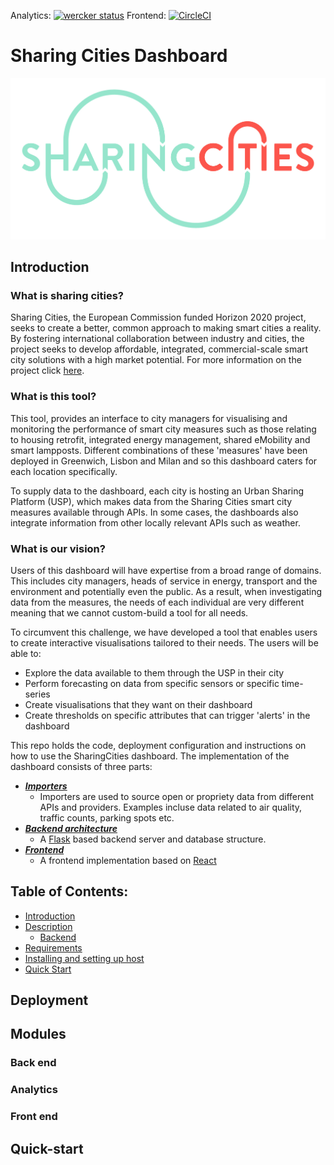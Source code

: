 Analytics: [![wercker status](https://app.wercker.com/status/350323c0db166acb5049b26ec2330f42/s/master "wercker status")](https://app.wercker.com/project/byKey/350323c0db166acb5049b26ec2330f42)  Frontend: [![CircleCI](https://circleci.com/gh/FutureCitiesCatapult/SharingCitiesDashboard/tree/master.svg?style=svg)](https://circleci.com/gh/FutureCitiesCatapult/SharingCitiesDashboard/tree/master)



# Sharing Cities Dashboard

![](images/logo.jpg)


## Introduction
### What is sharing cities?
Sharing Cities, the European Commission funded Horizon 2020 project, seeks to create a better, common approach to making smart cities a reality. By fostering international collaboration between industry and cities, the project seeks to develop affordable, integrated, commercial-scale smart city solutions with a high market potential. For more information on the project click [here](http://www.sharingcities.eu/).

### What is this tool?
This tool, provides an interface to city managers for visualising and monitoring the performance of smart city measures such as those relating to housing retrofit, integrated energy management, shared eMobility and smart lampposts. Different combinations of these 'measures' have been deployed in Greenwich, Lisbon and Milan and so this dashboard caters for each location specifically. 

To supply data to the dashboard, each city is hosting an Urban Sharing Platform (USP), which makes data from the Sharing Cities smart city measures available through APIs. In some cases, the dashboards also integrate information from other locally relevant APIs such as weather. 

### What is our vision?
Users of this dashboard will have expertise from a broad range of domains. This includes city managers, heads of service in energy, transport and the environment and potentially even the public. As a result, when investigating data from the measures, the needs of each individual are very different meaning that we cannot custom-build a tool for all needs. 

To circumvent this challenge, we have developed a tool that enables users to create interactive visualisations tailored to their needs. The users will be able to:

- Explore the data available to them through the USP in their city
- Perform forecasting on data from specific sensors or specific time-series
- Create visualisations that they want on their dashboard
- Create thresholds on specific attributes that can trigger 'alerts' in the dashboard

This repo holds the code, deployment configuration and instructions on how to use the SharingCities dashboard. The implementation of the dashboard consists of three parts:

- ***[Importers](/Documentation/importers.md)***
    * Importers are used to source open or propriety data from different APIs and providers. Examples incluse data related to air quality, traffic counts, parking spots etc.
- ***[Backend architecture](/Documentation/backend_architecture.md)***
    * A [Flask](https://flask.palletsprojects.com/en/1.1.x/) based backend server and database structure.
- ***[Frontend](/Documentation/frontend.md)***
    * A frontend implementation based on [React](https://reactjs.org/)


## Table of Contents:

- [Introduction](#introduction)
- [Description](#description)
    * [Backend](#backend)
- [Requirements](#requirements)
- [Installing and setting up host](#installing-and-setting-up-the-host)
- [Quick Start](#quick-start)






## Deployment 

## Modules

### Back end
### Analytics
### Front end

## Quick-start







